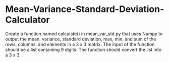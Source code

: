# Mean-Variance-Standard-Deviation-Calculator
Create a function named calculate() in mean_var_std.py that uses Numpy to output the mean, variance, standard deviation, max, min, and sum of the rows, columns, and elements in a 3 x 3 matrix.  The input of the function should be a list containing 9 digits. The function should convert the list into a 3 x 3 
